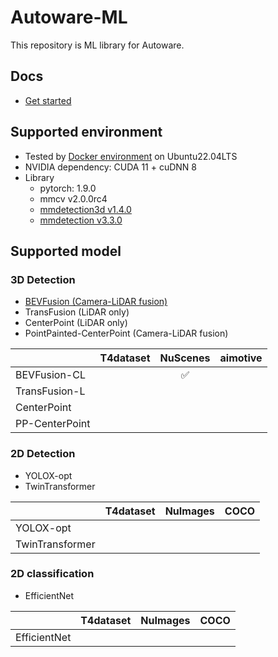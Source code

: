 # Autoware-ML

This repository is ML library for Autoware.

## Docs

- [Get started](docs/get_started.md)

## Supported environment

- Tested by [Docker environment](Dockerfile) on Ubuntu22.04LTS
- NVIDIA dependency: CUDA 11 + cuDNN 8
- Library
  - pytorch: 1.9.0
  - mmcv v2.0.0rc4
  - [mmdetection3d v1.4.0](https://github.com/open-mmlab/mmdetection3d/tree/v1.4.0)
  - [mmdetection v3.3.0](https://github.com/open-mmlab/mmdetection/tree/v3.3.0)

## Supported model
### 3D Detection

- [BEVFusion (Camera-LiDAR fusion)](projects/BEVFusion)
- TransFusion (LiDAR only)
- CenterPoint (LiDAR only)
- PointPainted-CenterPoint (Camera-LiDAR fusion)

|                | T4dataset | NuScenes | aimotive |
| -------------- | :-------: | :------: | :------: |
| BEVFusion-CL   |           |    ✅     |          |
| TransFusion-L  |           |          |          |
| CenterPoint    |           |          |          |
| PP-CenterPoint |           |          |          |

### 2D Detection

- YOLOX-opt
- TwinTransformer

|                 | T4dataset | NuImages | COCO  |
| --------------- | :-------: | :------: | :---: |
| YOLOX-opt       |           |          |       |
| TwinTransformer |           |          |       |

### 2D classification

- EfficientNet

|              | T4dataset | NuImages | COCO  |
| ------------ | :-------: | :------: | :---: |
| EfficientNet |           |          |       |
